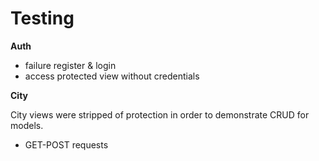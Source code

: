 # Testing

**Auth**

 - failure register & login
 - access protected view without credentials

**City**

City views were stripped of protection in order to 
demonstrate CRUD for models.
 - GET-POST requests